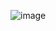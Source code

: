 ![image](https://github.com/mahalakshmivishnudas/HR-Analytics-Employee-Attrition-Analysis/assets/171481814/2e3e1f99-40bf-43db-b5d2-03538e0984f0)

